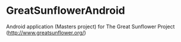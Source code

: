 GreatSunflowerAndroid
=====================

Android application (Masters project) for The Great Sunflower Project (http://www.greatsunflower.org/)

